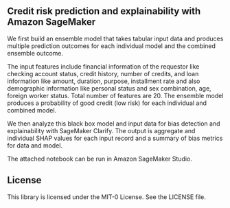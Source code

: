 ## Credit risk prediction and explainability with Amazon SageMaker

We first build an ensemble model that takes tabular input data and produces multiple prediction outcomes for each individual model and the combined ensemble outcome. 

The input features include financial information of the requestor like checking account status, credit history, number of credits, and loan information like amount, duration, purpose, installment rate and also demographic information like personal status and sex combination, age, foreign worker status. Total number of features are 20. The ensemble model produces a probability of good credit (low risk) for each individual and combined model. 

We then analyze this black box model and input data for bias detection and explainability with SageMaker Clarify. The output is aggregate and individual SHAP values for each input record and a summary of bias metrics for data and model. 

The attached notebook can be run in Amazon SageMaker Studio. 

## License

This library is licensed under the MIT-0 License. See the LICENSE file.

